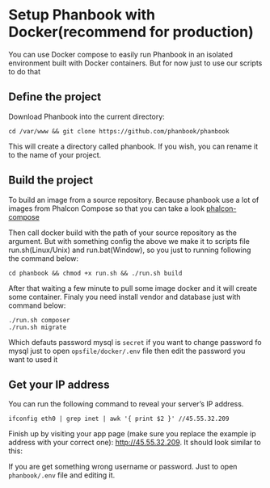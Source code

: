 # Setup Phanbook with Docker(recommend for production)

You can use Docker compose to easily run Phanbook in an isolated environment built with Docker containers. But for now just to use our scripts to do that

## Define the project

Download Phanbook into the current directory:

```
cd /var/www && git clone https://github.com/phanbook/phanbook
```
This will create a directory called phanbook. If you wish, you can rename it to the name of your project.

## Build the project

To build an image from a source repository. Because phanbook use a lot of images from Phalcon Compose so that you can take a look [phalcon-compose](https://github.com/phalcon/phalcon-compose)

Then call docker build with the path of your source repository as the argument. But with something config the above we make it to scripts file run.sh(Linux/Unix) and run.bat(Window), so you just to running following the command below:

```
cd phanbook && chmod +x run.sh && ./run.sh build
```
After that waiting a few minute to pull some image docker and it will create some container. Finaly you need install vendor and database just with command below:

```
./run.sh composer
./run.sh migrate

```

Which defauts password mysql is ```secret``` if you want to change password fo mysql just to open ```opsfile/docker/.env``` file then edit the password you want to used it

## Get your IP address

You can run the following command to reveal your server’s IP address.

```
ifconfig eth0 | grep inet | awk '{ print $2 }' //45.55.32.209
```

Finish up by visiting your app page (make sure you replace the example ip address with your correct one): http://45.55.32.209. It should look similar to this:

If you are get something wrong username or password. Just to open ```phanbook/.env``` file and editing it.
